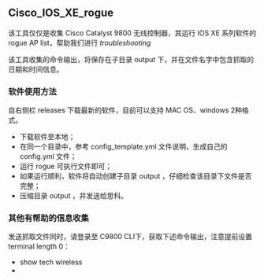 ## Cisco_IOS_XE_rogue

该工具仅仅是收集 Cisco Catalyst 9800 无线控制器，其运行 IOS XE 系列软件的 rogue AP list，帮助我们进行 *troubleshooting*

该工具收集的命令输出，将保存在子目录 output 下，并在文件名字中包含抓取的日期和时间信息。


### 软件使用方法

自右侧栏 releases 下载最新的软件，目前可以支持 MAC OS、windows 2种格式。
- 下载软件至本地；
- 在同一个目录中，参考 config_template.yml 文件说明，生成自己的 config.yml 文件；
- 运行 rogue 可执行文件即可；
- 如果运行顺利，软件将自动创建子目录 output ，仔细检查该目录下文件是否完整；
- 压缩目录 output ，并发送给思科。


###  其他有帮助的信息收集

发送抓取文件同时，请登录至 C9800 CLI下，获取下述命令输出，注意提前设置 terminal length 0：

- show tech wireless
- 
